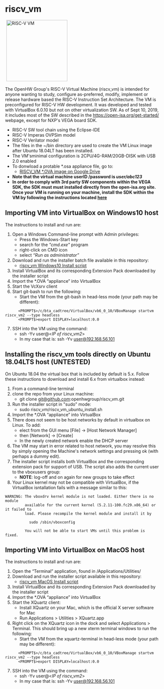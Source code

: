 # riscv_vm
&nbsp;<img src="https://github.com/openhwgroup/riscv_vm/blob/master/RISCV_VM.png" width="200" title="RISC-V VM">

The OpenHW Group's RISC-V Virtual Machine (riscv_vm) is intended for anyone wanting to study, configure as-preferred, modify, implement or release hardware based the RISC-V Instruction Set Architecture. The VM is preconfigured for RISC-V HW development. It was developed and tested with VirtualBox 6.0.10 but not on other virtualization SW. As of Sept 10, 2019, it includes most of the SW described in the https://open-isa.org/get-started/ webpage, except for NXP's VEGA board SDK.
   * RISC-V SW tool chain using the Eclipse-IDE
   * RISC-V Imperas OVPSim model
   * RISC-V Verilator model
   * The files in the ~/bin directory are used to create the VM Linux image after Ubuntu 18.04LT has been installed. 
   * The VM'sminimal configuration is 2CPU/4G-RAM/20GB-DISK with USB 2.0 enabled
   * To donwload a protable *.osa appliance file, go to:
     - [RISCV_VM *.OVA image on Google Drive](https://drive.google.com/drive/folders/18njYttFpczl-CrHkZ7HQ-lLf-w2fBcL9)
   * **Note that the virtual machine userID /password is _user/abc123_**
   * **In order to comply with 3rd party SW components within the VEGA SDK, the SDK must must installed directly from the open-isa.org site. Once your VM is running on your machine, install the SDK within the VM by following the instructions located [here](https://open-isa.org/get-started/)**
 
## Importing VM into VirtualBox on Windows10 host
The instructions to install and run are:
1. Open a Windows Command-line prompt with Admin privileges:
   * Press the Windows-Start key
   * search for the _"cmd.exe"_ program
   * right-click on CMD icon
   * select _“Run as administrator”_
2. Download and run the installer batch file available in this repository: 
   - [riscv_vm Windows10 Install script](https://github.com/openhwgroup/riscv_vm/blob/master/riscv_vm_win10_install.bat)
3. Install VirtualBox and its corresponding Extension Pack downloaded by the installer script
4. Import the *.OVA “appliance” into VirtualBox
5. Start the VcXsrv client
6. Start git-bash to run the following:
   - Start the VM from the git-bash in head-less mode (your path may be different):
  ```
        <PROMPT$>/c/bta_cadtree/VirtualBox/vb6_0_10/VBoxManage startvm riscv_vm2 --type headless
        <PROMPT$>export DISPLAY=localhost:0.0
  ```
7. SSH into the VM using the command:
   - ssh -Yv user@<_IP of riscv_vm2_>
   - In my case that is: ssh -Yv user@192.168.56.101

## Installing the riscv_vm tools directly on Ubuntu 18.04LTS host (UNTESTED)
On Ubuntu 18.04 the virtual box that is included by default is 5.x. Follow these instructions to download and install 6.x from virtualbox instead:
1. From a command-line terminal
2. clone the repo from your Linux machine:
   - git clone git@github.com:openhwgroup/riscv_vm.git
3. Run the installer script in "sudo" mode: 
   - sudo riscv_vm/riscv_vm_ubuntu_install.sh
4. Import the *.OVA “appliance” into VirtualBox
5. There does not seem to be host networks by default in virtualbox on Linux. To add:
   - elect from the GUI menu \[File] -> \[Host Network Manager]
   - then \[Network] -> \[Create]
   - In the newly created network enable the DHCP server
6. The VM may start in error related to host network, you may resolve this by simply opening the Machine's network settings and pressing ok (with perhaps a dummy edit).
7. The installer script installs both VirtualBox and the corresponding extension pack for support of USB. The script also adds the current user to the vboxusers group: 
   * **NOTE**: log-off and on again for new groups to take effect
8. Your Linux kernel may not be compatible with VirtualBox, if the VirtualBox isntallation fails with a message similar to this:
```
WARNING: The vboxdrv kernel module is not loaded. Either there is no module
         available for the current kernel (5.2.11-100.fc29.x86_64) or it failed to
         load. Please recompile the kernel module and install it by

           sudo /sbin/vboxconfig

         You will not be able to start VMs until this problem is fixed.
```
 
## Importing VM into VirtualBox on MacOS host
The instructions to install and run are:
1. Open the “Terminal” application, found in /Applications/Utilities/
2. Download and run the installer script  available in this repository: 
   - [riscv_vm MacOS Install script](https://github.com/openhwgroup/riscv_vm/blob/master/riscv_vm_macos_install.command) 
3. Install VirtualBox and its corresponding Extension Pack downloaded by the installer script
4. Import the *.OVA “appliance” into VirtualBox
5. Start the XQuartz client:
   - Install XQuartz on your Mac, which is the official X server software for Mac
   - Run Applications > Utilities > XQuartz.app
6. Right click on the XQuartz icon in the dock and select Applications > Terminal.  This should bring up a new xterm terminal windows to run the following:
   - Start the VM from the xquartz-terminal in head-less mode (your path may be different):
  ```
        <PROMPT$>/c/bta_cadtree/VirtualBox/vb6_0_10/VBoxManage startvm riscv_vm2 --type headless
        <PROMPT$>export DISPLAY=localhost:0.0
  ```
7. SSH into the VM using the command:
   - ssh -Yv user@<_IP of riscv_vm2_>
   - In my case that is: ssh -Yv user@192.168.56.101
